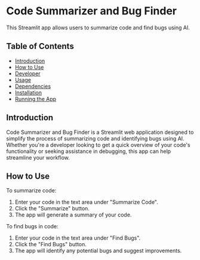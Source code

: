 # Code Summarizer and Bug Finder

This Streamlit app allows users to summarize code and find bugs using AI.

## Table of Contents

- [Introduction](#introduction)
- [How to Use](#how-to-use)
- [Developer](#developer)
- [Usage](#usage)
- [Dependencies](#dependencies)
- [Installation](#installation)
- [Running the App](#running-the-app)


## Introduction

Code Summarizer and Bug Finder is a Streamlit web application designed to simplify the process of summarizing code and identifying bugs using AI. Whether you're a developer looking to get a quick overview of your code's functionality or seeking assistance in debugging, this app can help streamline your workflow.

## How to Use

To summarize code:
1. Enter your code in the text area under "Summarize Code".
2. Click the "Summarize" button.
3. The app will generate a summary of your code.

To find bugs in code:
1. Enter your code in the text area under "Find Bugs".
2. Click the "Find Bugs" button.
3. The app will identify any potential bugs and suggest improvements.